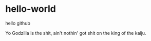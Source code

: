 # hello-world
hello github

Yo Godzilla is the shit, ain't nothin' got shit on the king of the kaiju.
